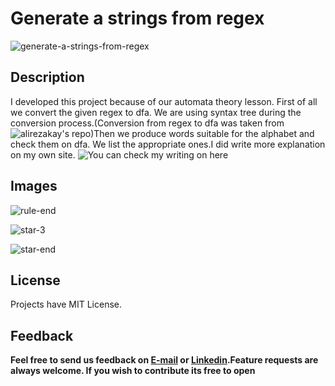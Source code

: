 # Generate a strings from regex

![generate-a-strings-from-regex](https://user-images.githubusercontent.com/73299153/217807074-c121f501-be04-4fa1-b46b-99b28ae94ace.gif)

## Description

I developed this project because of our automata theory lesson. First of all we convert the given regex to dfa.
We are using syntax tree during the conversion process.(Conversion from regex to dfa was taken from ![alirezakay's repo](https://github.com/alirezakay/RegexToDFA))Then we produce words suitable for the alphabet and check them on dfa. We list the appropriate ones.I did write more explanation on my own site. ![You can check my writing on here](https://scriptyuvasi.com/regular-expressiona-gore-kelime-ureten-program/)

## Images
![rule-end](https://user-images.githubusercontent.com/73299153/217812271-9ce954f5-80ab-4aa8-9aa8-a4741103f897.JPG)

![star-3](https://user-images.githubusercontent.com/73299153/217812444-e81147ce-9719-4147-b918-306c7bf6f037.JPG)

![star-end](https://user-images.githubusercontent.com/73299153/217812486-58ef35c3-7af9-4c2e-a67e-36f298f37631.JPG)

## License
Projects have MIT License.

## Feedback
**Feel free to send us feedback on [E-mail](mailto:nurullahtrkglu@gmail.com) or [Linkedin](https://www.linkedin.com/in/nurullahturkoglu/).Feature requests are always welcome. If you wish to contribute its free to open**  

